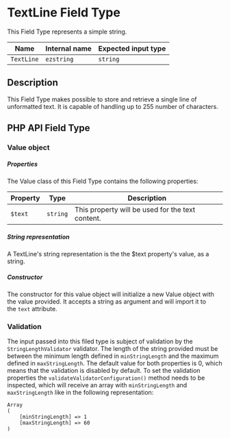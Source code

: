 # TextLine Field Type

This Field Type represents a simple string.

| Name       | Internal name | Expected input type |
|------------|---------------|---------------------|
| `TextLine` | `ezstring`    | `string`            |

## Description

This Field Type makes possible to store and retrieve a single line of unformatted text. It is capable of handling up to 255 number of characters.

## PHP API Field Type

### Value object

##### Properties

The Value class of this Field Type contains the following properties:

| Property | Type     | Description                                      |
|----------|----------|--------------------------------------------------|
| `$text`  | `string` | This property will be used for the text content. |

##### String representation

A TextLine's string representation is the the $text property's value, as a string.

##### Constructor

The constructor for this value object will initialize a new Value object with the value provided. It accepts a string as argument and will import it to the `text` attribute.

### Validation

The input passed into this filed type is subject of validation by the `StringLengthValidator` validator. The length of the string provided must be between the minimum length defined in `minStringLength` and the maximum defined in `maxStringLength`. The default value for both properties is 0, which means that the validation is disabled by default.
To set the validation properties the `validateValidatorConfiguration()` method needs to be inspected, which will receive an array with `minStringLength` and `maxStringLength` like in the following representation:

    Array
    (
        [minStringLength] => 1
        [maxStringLength] => 60
    )

 


